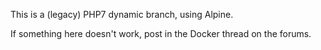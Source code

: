 This is a (legacy) PHP7 dynamic branch, using Alpine.

If something here doesn't work, post in the Docker thread on the forums.
